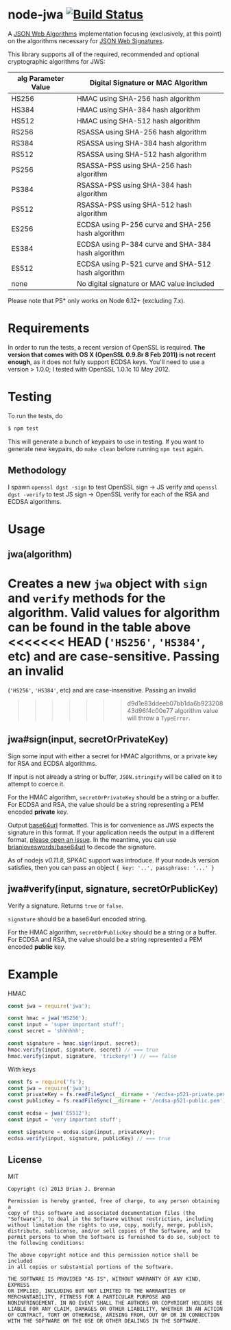 # node-jwa [![Build Status](https://travis-ci.org/brianloveswords/node-jwa.svg?branch=master)](https://travis-ci.org/brianloveswords/node-jwa)

A
[JSON Web Algorithms](http://tools.ietf.org/id/draft-ietf-jose-json-web-algorithms-08.html)
implementation focusing (exclusively, at this point) on the algorithms necessary for
[JSON Web Signatures](http://self-issued.info/docs/draft-ietf-jose-json-web-signature.html).

This library supports all of the required, recommended and optional cryptographic algorithms for JWS:

alg Parameter Value | Digital Signature or MAC Algorithm
----------------|----------------------------
HS256 | HMAC using SHA-256 hash algorithm
HS384 | HMAC using SHA-384 hash algorithm
HS512 | HMAC using SHA-512 hash algorithm
RS256 | RSASSA using SHA-256 hash algorithm
RS384 | RSASSA using SHA-384 hash algorithm
RS512 | RSASSA using SHA-512 hash algorithm
PS256 | RSASSA-PSS using SHA-256 hash algorithm
PS384 | RSASSA-PSS using SHA-384 hash algorithm
PS512 | RSASSA-PSS using SHA-512 hash algorithm
ES256 | ECDSA using P-256 curve and SHA-256 hash algorithm
ES384 | ECDSA using P-384 curve and SHA-384 hash algorithm
ES512 | ECDSA using P-521 curve and SHA-512 hash algorithm
none | No digital signature or MAC value included

Please note that PS* only works on Node 6.12+ (excluding 7.x).

# Requirements

In order to run the tests, a recent version of OpenSSL is
required. **The version that comes with OS X (OpenSSL 0.9.8r 8 Feb
2011) is not recent enough**, as it does not fully support ECDSA
keys. You'll need to use a version > 1.0.0; I tested with OpenSSL 1.0.1c 10 May 2012.

# Testing

To run the tests, do

```bash
$ npm test
```

This will generate a bunch of keypairs to use in testing. If you want to
generate new keypairs, do `make clean` before running `npm test` again.

## Methodology

I spawn `openssl dgst -sign` to test OpenSSL sign → JS verify and
`openssl dgst -verify` to test JS sign → OpenSSL verify for each of the
RSA and ECDSA algorithms.

# Usage

## jwa(algorithm)

Creates a new `jwa` object with `sign` and `verify` methods for the
algorithm. Valid values for algorithm can be found in the table above
<<<<<<< HEAD
(`'HS256'`, `'HS384'`, etc) and are case-sensitive. Passing an invalid
=======
(`'HS256'`, `'HS384'`, etc) and are case-insensitive. Passing an invalid
>>>>>>> d9d1e83ddeeb07bb1da6b92320843d96f4c00e77
algorithm value will throw a `TypeError`.


## jwa#sign(input, secretOrPrivateKey)

Sign some input with either a secret for HMAC algorithms, or a private
key for RSA and ECDSA algorithms.

If input is not already a string or buffer, `JSON.stringify` will be
called on it to attempt to coerce it.

For the HMAC algorithm, `secretOrPrivateKey` should be a string or a
buffer. For ECDSA and RSA, the value should be a string representing a
PEM encoded **private** key.

Output [base64url](http://en.wikipedia.org/wiki/Base64#URL_applications)
formatted. This is for convenience as JWS expects the signature in this
format. If your application needs the output in a different format,
[please open an issue](https://github.com/brianloveswords/node-jwa/issues). In
the meantime, you can use
[brianloveswords/base64url](https://github.com/brianloveswords/base64url)
to decode the signature.

As of nodejs *v0.11.8*, SPKAC support was introduce. If your nodeJs
version satisfies, then you can pass an object `{ key: '..', passphrase: '...' }`


## jwa#verify(input, signature, secretOrPublicKey)

Verify a signature. Returns `true` or `false`.

`signature` should be a base64url encoded string.

For the HMAC algorithm, `secretOrPublicKey` should be a string or a
buffer. For ECDSA and RSA, the value should be a string represented a
PEM encoded **public** key.


# Example

HMAC
```js
const jwa = require('jwa');

const hmac = jwa('HS256');
const input = 'super important stuff';
const secret = 'shhhhhh';

const signature = hmac.sign(input, secret);
hmac.verify(input, signature, secret) // === true
hmac.verify(input, signature, 'trickery!') // === false
```

With keys
```js
const fs = require('fs');
const jwa = require('jwa');
const privateKey = fs.readFileSync(__dirname + '/ecdsa-p521-private.pem');
const publicKey = fs.readFileSync(__dirname + '/ecdsa-p521-public.pem');

const ecdsa = jwa('ES512');
const input = 'very important stuff';

const signature = ecdsa.sign(input, privateKey);
ecdsa.verify(input, signature, publicKey) // === true
```
## License

MIT

```
Copyright (c) 2013 Brian J. Brennan

Permission is hereby granted, free of charge, to any person obtaining a
copy of this software and associated documentation files (the
"Software"), to deal in the Software without restriction, including
without limitation the rights to use, copy, modify, merge, publish,
distribute, sublicense, and/or sell copies of the Software, and to
permit persons to whom the Software is furnished to do so, subject to
the following conditions:

The above copyright notice and this permission notice shall be included
in all copies or substantial portions of the Software.

THE SOFTWARE IS PROVIDED "AS IS", WITHOUT WARRANTY OF ANY KIND, EXPRESS
OR IMPLIED, INCLUDING BUT NOT LIMITED TO THE WARRANTIES OF
MERCHANTABILITY, FITNESS FOR A PARTICULAR PURPOSE AND
NONINFRINGEMENT. IN NO EVENT SHALL THE AUTHORS OR COPYRIGHT HOLDERS BE
LIABLE FOR ANY CLAIM, DAMAGES OR OTHER LIABILITY, WHETHER IN AN ACTION
OF CONTRACT, TORT OR OTHERWISE, ARISING FROM, OUT OF OR IN CONNECTION
WITH THE SOFTWARE OR THE USE OR OTHER DEALINGS IN THE SOFTWARE.
```
